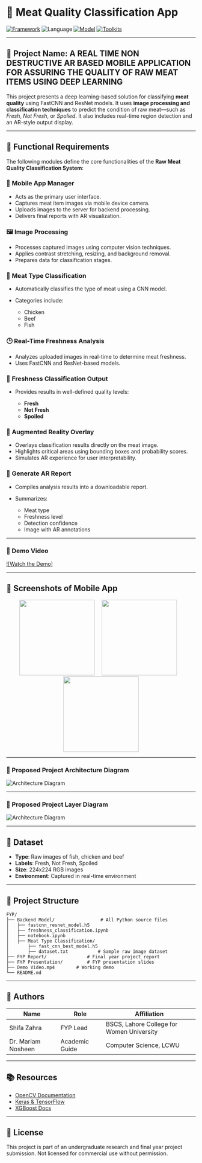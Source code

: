 # 🥩 Meat Quality Classification App

[![Framework](https://img.shields.io/badge/Framework-Custom%20CNN-blueviolet)]()
![Language](https://img.shields.io/badge/Language-Python-79FFB2)
[![Model](https://img.shields.io/badge/Model-FastCNN%20%7C%20ResNet-FF8C00)]()
[![Toolkits](https://img.shields.io/badge/Libraries-OpenCV%20%7C%20Keras%20%7C%20TensorFlow-lightgrey)]()

---

## 🧠 Project Name: **A REAL TIME NON DESTRUCTIVE AR BASED MOBILE APPLICATION FOR ASSURING THE QUALITY OF RAW MEAT ITEMS USING DEEP LEARNING**

This project presents a deep learning-based solution for classifying **meat quality** using FastCNN and ResNet models. It uses **image processing and classification techniques** to predict the condition of raw meat—such as *Fresh*, *Not Fresh*, or *Spolied*. It also includes real-time region detection and an AR-style output display.

---

## 🚀 Functional Requirements

The following modules define the core functionalities of the **Raw Meat Quality Classification System**:

### 📱 **Mobile App Manager**

* Acts as the primary user interface.
* Captures meat item images via mobile device camera.
* Uploads images to the server for backend processing.
* Delivers final reports with AR visualization.

### 🖼️ **Image Processing**

* Processes captured images using computer vision techniques.
* Applies contrast stretching, resizing, and background removal.
* Prepares data for classification stages.

### 🍗 **Meat Type Classification**

* Automatically classifies the type of meat using a CNN model.
* Categories include:

  * Chicken
  * Beef
  * Fish

### 🕒 **Real-Time Freshness Analysis**

* Analyzes uploaded images in real-time to determine meat freshness.
* Uses FastCNN and ResNet-based models.

### 🧪 **Freshness Classification Output**

* Provides results in well-defined quality levels:

  * **Fresh**
  * **Not Fresh**
  * **Spoiled**

### 🧠 **Augmented Reality Overlay**

* Overlays classification results directly on the meat image.
* Highlights critical areas using bounding boxes and probability scores.
* Simulates AR experience for user interpretability.

### 🧾 **Generate AR Report**

* Compiles analysis results into a downloadable report.
* Summarizes:

  * Meat type
  * Freshness level
  * Detection confidence
  * Image with AR annotations

---

### 🎥 Demo Video

[![Watch the Demo]](https://github.com/ShifaZahra123/Final-Year-Project-2025/blob/main/Demo%20Video.mp4)

---


## 📸 Screenshots of Mobile App

<p align="center">
  <img src="https://github.com/ShifaZahra123/Final-Year-Project-2025/blob/main/Mobile%20App%20Demo/Mobile%20App%20Login%20Page.jpeg" width="200" style="margin-right:15px;"/>
  <img src="https://github.com/ShifaZahra123/Final-Year-Project-2025/blob/main/Mobile%20App%20Demo/Mobile%20App%20Choose%20Image.jpeg" width="200" style="margin-right:15px;"/>
  <img src="https://github.com/ShifaZahra123/Final-Year-Project-2025/blob/main/Mobile%20App%20Demo/Mobile%20App%20Meat%20Quality%20Results.jpeg" width="200"/>
</p>


---

### 🧩 Proposed Project Architecture Diagram

![Architecture Diagram](https://raw.githubusercontent.com/ShifaZahra123/Final-Year-Project-2025/main/Architecture%20Diagram.jpeg)

---


### 🧩 Proposed Project Layer Diagram

![Architecture Diagram](https://raw.githubusercontent.com/ShifaZahra123/Final-Year-Project-2025/main/Layer%20Diagram.jpeg)

---

## 🧪 Dataset

* **Type**: Raw images of fish, chicken and beef
* **Labels**: Fresh, Not Fresh, Spoiled
* **Size**: 224x224 RGB images
* **Environment**: Captured in real-time environment

---

## 📁 Project Structure

```
FYP/
├── Backend Model/                 # All Python source files
│   ├── fastcnn_resnet_model.h5
│   ├── freshness_classification.ipynb
│   ├── notebook.ipynb
│   ├── Meat Type Classification/ 
│       ├── fast_cnn_best_model.h5
│       ├── dataset.txt           # Sample raw image dataset
├── FYP Report/               # Final year project report
├── FYP Presentation/         # FYP presentation slides
├── Demo Video.mp4        # Working demo            
└── README.md
```

---


## 🤝 Authors

| Name               | Role                 | Affiliation                                 |
| ------------------ | -------------------- | ------------------------------------------- |
| Shifa Zahra        | FYP Lead             | BSCS, Lahore College for Women University  |
| Dr. Mariam Nosheen | Academic Guide       | Computer Science, LCWU                      |

---

## 📚 Resources

* [OpenCV Documentation](https://docs.opencv.org/)
* [Keras & TensorFlow](https://www.tensorflow.org/)
* [XGBoost Docs](https://xgboost.readthedocs.io/)

---

## 🧾 License

This project is part of an undergraduate research and final year project submission. Not licensed for commercial use without permission.
